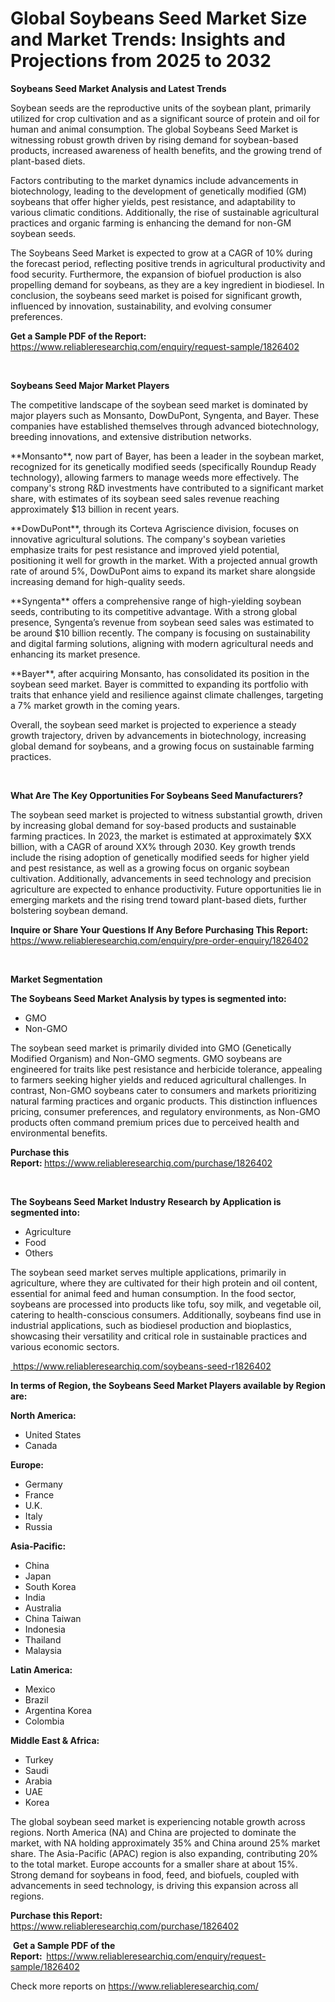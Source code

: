 <p><h1>Global Soybeans Seed Market Size and Market Trends: Insights and Projections from 2025 to 2032</h1></p><p><strong>Soybeans Seed Market Analysis and Latest Trends</strong></p>
<p><p>Soybean seeds are the reproductive units of the soybean plant, primarily utilized for crop cultivation and as a significant source of protein and oil for human and animal consumption. The global Soybeans Seed Market is witnessing robust growth driven by rising demand for soybean-based products, increased awareness of health benefits, and the growing trend of plant-based diets. </p><p>Factors contributing to the market dynamics include advancements in biotechnology, leading to the development of genetically modified (GM) soybeans that offer higher yields, pest resistance, and adaptability to various climatic conditions. Additionally, the rise of sustainable agricultural practices and organic farming is enhancing the demand for non-GM soybean seeds.</p><p>The Soybeans Seed Market is expected to grow at a CAGR of 10% during the forecast period, reflecting positive trends in agricultural productivity and food security. Furthermore, the expansion of biofuel production is also propelling demand for soybeans, as they are a key ingredient in biodiesel. In conclusion, the soybeans seed market is poised for significant growth, influenced by innovation, sustainability, and evolving consumer preferences.</p></p>
<p><strong>Get a Sample PDF of the Report:&nbsp;</strong> <a href="https://www.reliableresearchiq.com/enquiry/request-sample/1826402?utm_campaign=3296&utm_medium=2&utm_source=Github&utm_content=ia&utm_term=30032025&utm_id=soybeans-seed">https://www.reliableresearchiq.com/enquiry/request-sample/1826402</a></p>
<p>&nbsp;</p>
<p><strong>Soybeans Seed Major Market Players</strong></p>
<p><p>The competitive landscape of the soybean seed market is dominated by major players such as Monsanto, DowDuPont, Syngenta, and Bayer. These companies have established themselves through advanced biotechnology, breeding innovations, and extensive distribution networks.</p><p>**Monsanto**, now part of Bayer, has been a leader in the soybean market, recognized for its genetically modified seeds (specifically Roundup Ready technology), allowing farmers to manage weeds more effectively. The company's strong R&D investments have contributed to a significant market share, with estimates of its soybean seed sales revenue reaching approximately $13 billion in recent years.</p><p>**DowDuPont**, through its Corteva Agriscience division, focuses on innovative agricultural solutions. The company's soybean varieties emphasize traits for pest resistance and improved yield potential, positioning it well for growth in the market. With a projected annual growth rate of around 5%, DowDuPont aims to expand its market share alongside increasing demand for high-quality seeds.</p><p>**Syngenta** offers a comprehensive range of high-yielding soybean seeds, contributing to its competitive advantage. With a strong global presence, Syngenta’s revenue from soybean seed sales was estimated to be around $10 billion recently. The company is focusing on sustainability and digital farming solutions, aligning with modern agricultural needs and enhancing its market presence.</p><p>**Bayer**, after acquiring Monsanto, has consolidated its position in the soybean seed market. Bayer is committed to expanding its portfolio with traits that enhance yield and resilience against climate challenges, targeting a 7% market growth in the coming years. </p><p>Overall, the soybean seed market is projected to experience a steady growth trajectory, driven by advancements in biotechnology, increasing global demand for soybeans, and a growing focus on sustainable farming practices.</p></p>
<p>&nbsp;</p>
<p><strong>What Are The Key Opportunities For Soybeans Seed Manufacturers?</strong></p>
<p><p>The soybean seed market is projected to witness substantial growth, driven by increasing global demand for soy-based products and sustainable farming practices. In 2023, the market is estimated at approximately $XX billion, with a CAGR of around XX% through 2030. Key growth trends include the rising adoption of genetically modified seeds for higher yield and pest resistance, as well as a growing focus on organic soybean cultivation. Additionally, advancements in seed technology and precision agriculture are expected to enhance productivity. Future opportunities lie in emerging markets and the rising trend toward plant-based diets, further bolstering soybean demand.</p></p>
<p><strong>Inquire or Share Your Questions If Any Before Purchasing This Report:</strong> <a href="https://www.reliableresearchiq.com/enquiry/pre-order-enquiry/1826402?utm_campaign=3296&utm_medium=2&utm_source=Github&utm_content=ia&utm_term=30032025&utm_id=soybeans-seed">https://www.reliableresearchiq.com/enquiry/pre-order-enquiry/1826402</a></p>
<p>&nbsp;</p>
<p><strong>Market Segmentation</strong></p>
<p><strong>The Soybeans Seed Market Analysis by types is segmented into:</strong></p>
<p><ul><li>GMO</li><li>Non-GMO</li></ul></p>
<p><p>The soybean seed market is primarily divided into GMO (Genetically Modified Organism) and Non-GMO segments. GMO soybeans are engineered for traits like pest resistance and herbicide tolerance, appealing to farmers seeking higher yields and reduced agricultural challenges. In contrast, Non-GMO soybeans cater to consumers and markets prioritizing natural farming practices and organic products. This distinction influences pricing, consumer preferences, and regulatory environments, as Non-GMO products often command premium prices due to perceived health and environmental benefits.</p></p>
<p><strong>Purchase this Report:&nbsp;</strong><a href="https://www.reliableresearchiq.com/purchase/1826402?utm_campaign=3296&utm_medium=2&utm_source=Github&utm_content=ia&utm_term=30032025&utm_id=soybeans-seed">https://www.reliableresearchiq.com/purchase/1826402</a></p>
<p>&nbsp;</p>
<p><strong>The Soybeans Seed Market Industry Research by Application is segmented into:</strong></p>
<p><ul><li>Agriculture</li><li>Food</li><li>Others</li></ul></p>
<p><p>The soybean seed market serves multiple applications, primarily in agriculture, where they are cultivated for their high protein and oil content, essential for animal feed and human consumption. In the food sector, soybeans are processed into products like tofu, soy milk, and vegetable oil, catering to health-conscious consumers. Additionally, soybeans find use in industrial applications, such as biodiesel production and bioplastics, showcasing their versatility and critical role in sustainable practices and various economic sectors.</p></p>
<p><a href="https://www.reliableresearchiq.com/soybeans-seed-r1826402?utm_campaign=3296&utm_medium=2&utm_source=Github&utm_content=ia&utm_term=30032025&utm_id=soybeans-seed">&nbsp;https://www.reliableresearchiq.com/soybeans-seed-r1826402</a></p>
<p><strong>In terms of Region, the Soybeans Seed Market Players available by Region are:</strong></p>
<p>
    <p> <strong> North America: </strong>
        <ul>
            <li>United States</li>
            <li>Canada</li>
        </ul>
        </p> 
    <p> <strong> Europe: </strong>
        <ul>
            <li>Germany</li>
            <li>France</li>
            <li>U.K.</li>
            <li>Italy</li>
            <li>Russia</li>
        </ul>
        </p> 
    <p> <strong> Asia-Pacific: </strong>
        <ul>
            <li>China</li>
            <li>Japan</li>
            <li>South Korea</li>
            <li>India</li>
            <li>Australia</li>
            <li>China Taiwan</li>
            <li>Indonesia</li>
            <li>Thailand</li>
            <li>Malaysia</li>
        </ul>
        </p> 
    <p> <strong> Latin America: </strong>
        <ul>
            <li>Mexico</li>
            <li>Brazil</li>
            <li>Argentina Korea</li>
            <li>Colombia</li>
        </ul>
        </p> 
    <p> <strong> Middle East & Africa: </strong>
        <ul>
            <li>Turkey</li>
            <li>Saudi</li>
            <li>Arabia</li>
            <li>UAE</li>
            <li>Korea</li>
        </ul>
    </p>
    </p>
<p><p>The global soybean seed market is experiencing notable growth across regions. North America (NA) and China are projected to dominate the market, with NA holding approximately 35% and China around 25% market share. The Asia-Pacific (APAC) region is also expanding, contributing 20% to the total market. Europe accounts for a smaller share at about 15%. Strong demand for soybeans in food, feed, and biofuels, coupled with advancements in seed technology, is driving this expansion across all regions.</p></p>
<p><strong>Purchase this Report: </strong><a href="https://www.reliableresearchiq.com/purchase/1826402?utm_campaign=3296&utm_medium=2&utm_source=Github&utm_content=ia&utm_term=30032025&utm_id=soybeans-seed">https://www.reliableresearchiq.com/purchase/1826402</a></p>
<p>&nbsp;<strong>Get a Sample PDF of the Report:&nbsp;&nbsp;</strong><a href="https://www.reliableresearchiq.com/enquiry/request-sample/1826402?utm_campaign=3296&utm_medium=2&utm_source=Github&utm_content=ia&utm_term=30032025&utm_id=soybeans-seed">https://www.reliableresearchiq.com/enquiry/request-sample/1826402</a></p>
<p><strong></strong></p>
<p>Check more reports on <a href="https://www.reliableresearchiq.com/?utm_campaign=3296&utm_medium=2&utm_source=Github&utm_content=ia&utm_term=30032025&utm_id=soybeans-seed">https://www.reliableresearchiq.com/</a></p>